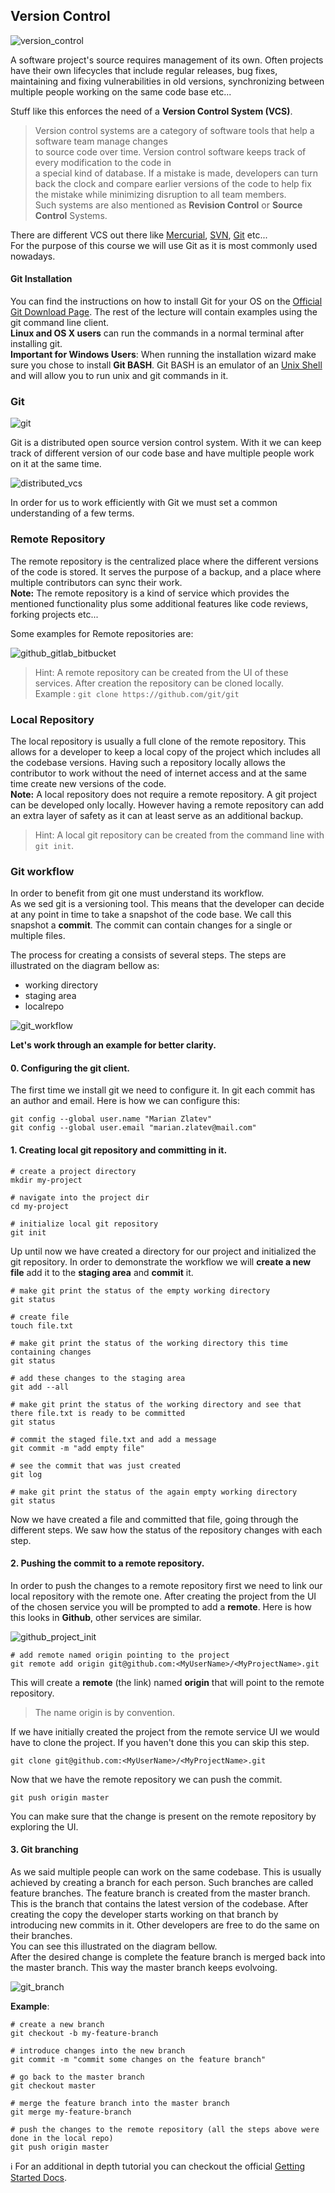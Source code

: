 ## Version Control

![version_control](../../../assets/x01-lecture/version_control.svg)

A software project's source requires management of its own. Often projects have their own lifecycles that include regular releases,
bug fixes, maintaining and fixing vulnerabilities in old versions, synchronizing between multiple people working on the same code base etc...

Stuff like this enforces the need of a **Version Control System (VCS)**.

> Version control systems are a category of software tools that help a software team manage changes  
to source code over time. Version control software keeps track of every modification to the code in  
a special kind of database. If a mistake is made, developers can turn back the clock and compare earlier 
versions of the code to help fix the mistake while minimizing disruption to all team members.  
Such systems are also mentioned as __Revision Control__ or __Source Control__ Systems.

There are different VCS out there like [Mercurial](https://www.mercurial-scm.org/), [SVN](https://subversion.apache.org/), [Git](https://git-scm.com/) etc...  
For the purpose of this course we will use Git as it is most commonly used nowadays.

#### Git Installation

You can find the instructions on how to install Git for your OS on the [Official Git Download Page](https://git-scm.com/downloads).
The rest of the lecture will contain examples using the git command line client.   
**Linux and OS X users** can run the commands in a normal terminal after installing git.  
**Important for Windows Users**: When running the installation wizard make sure you chose to install **Git BASH**.
Git BASH is an emulator of an [Unix Shell](https://en.wikipedia.org/wiki/Bash_(Unix_shell)) 
and will allow you to run unix and git commands in it.

### Git

![git](../../../assets/x01-lecture/git.png)

Git is a distributed open source version control system. With it we can keep track of different version of our code base
and have multiple people work on it at the same time. 

![distributed_vcs](../../../assets/x01-lecture/distributed_vcs.png)

In order for us to work efficiently with Git we must set a common understanding of a few terms.

### Remote Repository

The remote repository is the centralized place where the different versions of the code is stored. It serves the purpose 
of a backup, and a place where multiple contributors can sync their work.  
**Note:** The remote repository is a kind of service which provides the mentioned functionality plus some additional features
like code reviews, forking projects etc...

Some examples for Remote repositories are:

![github_gitlab_bitbucket](../../../assets/x01-lecture/github_gitlab_bitbucket.png)

> Hint: A remote repository can be created from the UI of these services.
After creation the repository can be cloned locally.  
Example : `git clone https://github.com/git/git`

### Local Repository

The local repository is usually a full clone of the remote repository. This allows for a developer to keep a local copy 
of the project which includes all the codebase versions. Having such a repository locally allows the contributor to work 
without the need of internet access and at the same time create new versions of the code.  
**Note:** A local repository does not require a remote repository. A git project can be developed only locally. However 
having a remote repository can add an extra layer of safety as it can at least serve as an additional backup.

> Hint: A local git repository can be created from the command line with `git init`.

### Git workflow

In order to benefit from git one must understand its workflow.  
As we sed git is a versioning tool. This means that the developer can decide at any point in time 
to take a snapshot of the code base. We call this snapshot a **commit**. 
The commit can contain changes for a single or multiple files.

The process for creating a consists of several steps. The steps are illustrated on the diagram bellow as:
- working directory
- staging area
- localrepo

![git_workflow](../../../assets/x01-lecture/git_workflow.png)

**Let's work through an example for better clarity.**

#### 0. Configuring the git client.

The first time we install git we need to configure it. In git each commit has an author and email.
Here is how we can configure this:

```
git config --global user.name "Marian Zlatev"
git config --global user.email "marian.zlatev@mail.com"
```

#### 1. Creating local git repository and committing in it.

```shell script
# create a project directory
mkdir my-project

# navigate into the project dir
cd my-project

# initialize local git repository
git init
```

Up until now we have created a directory for our project and initialized the git repository.
In order to demonstrate the workflow we will **create a new file** add it to the **staging area** and **commit** it.

```shell script
# make git print the status of the empty working directory 
git status

# create file
touch file.txt

# make git print the status of the working directory this time containing changes
git status

# add these changes to the staging area
git add --all

# make git print the status of the working directory and see that there file.txt is ready to be committed
git status

# commit the staged file.txt and add a message
git commit -m "add empty file"

# see the commit that was just created
git log

# make git print the status of the again empty working directory
git status
```

Now we have created a file and committed that file, going through the different steps.
We saw how the status of the repository changes with each step.

#### 2. Pushing the commit to a remote repository.

In order to push the changes to a remote repository first we need to link our local repository with the remote one.
After creating the project from the UI of the chosen service you will be prompted to add a **remote**. 
Here is how this looks in **Github**, other services are similar.

![github_project_init](../../../assets/x01-lecture/github_project_init.png)

```shell script
# add remote named origin pointing to the project 
git remote add origin git@github.com:<MyUserName>/<MyProjectName>.git
```
This will create a **remote** (the link) named **origin** that will point to the remote repository. 

> The name origin is by convention.

If we have initially created the project from the remote service UI we would have to clone the project.
If you haven't done this you can skip this step.

```shell script
git clone git@github.com:<MyUserName>/<MyProjectName>.git
```

Now that we have the remote repository we can push the commit.

```
git push origin master
```

You can make sure that the change is present on the remote repository by exploring the UI. 

#### 3. Git branching

As we said multiple people can work on the same codebase. This is usually achieved by creating a branch for each person.
Such branches are called feature branches. The feature branch is created from the master branch. This is the branch that
contains the latest version of the codebase. After creating the copy the developer starts working on that branch by
introducing new commits in it. Other developers are free to do the same on their branches.  
You can see this illustrated on the diagram bellow.  
After the desired change is complete the feature branch is merged back into the master branch. 
This way the master branch keeps evolvoing.  

![git_branch](../../../assets/x01-lecture/git_branches.png)

**Example**:

```shell script
# create a new branch
git checkout -b my-feature-branch

# introduce changes into the new branch
git commit -m "commit some changes on the feature branch"

# go back to the master branch
git checkout master

# merge the feature branch into the master branch
git merge my-feature-branch

# push the changes to the remote repository (all the steps above were done in the local repo)
git push origin master
```

ℹ️ For an additional in depth tutorial you can checkout the official 
[Getting Started Docs](https://git-scm.com/book/en/v2/Git-Basics-Getting-a-Git-Repository).

